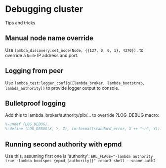 # Debugging cluster
Tips and tricks

## Manual node name override
Use `lambda_discovery:set_node(Node, {{127, 0, 0, 1}, 4370}).` to override a `Node` IP address and port.

## Logging from peer
Use `lambda_test:logger_config([lambda_broker, lambda_bootstrap, lambda_authority])` to provide logger output to console.

## Bulletproof logging
Add this to lambda_broker/authority/plb/... to override ?LOG_DEBUG macro:
```erlang
%-undef (LOG_DEBUG).
%-define (LOG_DEBUG(X, Y, Z), io:format(standard_error, X ++ "~n", Y)).
```

## Running second authority with epmd
Use this, assuming first one is 'authority':
`ERL_FLAGS="-lambda authority true -lambda bootspec {epmd,[authority]}" rebar3 shell --sname auth2`